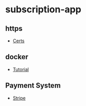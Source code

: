 # subscription-app

## https

- [Certs](https://qiita.com/rkunihiro/items/530b5dc685bd3bff2082)

## docker

- [Tutorial](https://qiita.com/ucan-lab/items/56c9dc3cf2e6762672f4)

## Payment System

- [Stripe](https://dashboard.stripe.com/test/customers/cus_IoEgIoBSLG6I4T)
